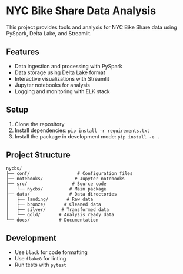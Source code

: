 # NYC Bike Share Data Analysis

This project provides tools and analysis for NYC Bike Share data using PySpark, Delta Lake, and Streamlit.

## Features

- Data ingestion and processing with PySpark
- Data storage using Delta Lake format
- Interactive visualizations with Streamlit
- Jupyter notebooks for analysis
- Logging and monitoring with ELK stack

## Setup

1. Clone the repository
2. Install dependencies: `pip install -r requirements.txt`
3. Install the package in development mode: `pip install -e .`

## Project Structure

```
nycbs/
├── conf/                  # Configuration files
├── notebooks/            # Jupyter notebooks
├── src/                 # Source code
│   └── nycbs/          # Main package
├── data/               # Data directories
│   ├── landing/       # Raw data
│   ├── bronze/       # Cleaned data
│   ├── silver/      # Transformed data
│   └── gold/       # Analysis ready data
└── docs/           # Documentation
```

## Development

- Use `black` for code formatting
- Use `flake8` for linting
- Run tests with `pytest` 